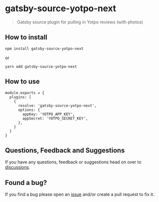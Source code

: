 # gatsby-source-yotpo-next

> Gatsby source plugin for pulling in Yotpo reviews (with photos)

## How to install

`npm install gatsby-source-yotpo-next`

or

`yarn add gatsby-source-yotpo-next`

## How to use

```
module.exports = {
  plugins: [
    {
      resolve: 'gatsby-source-yotpo-next',
      options: {
        appKey: 'YOTPO_APP_KEY',
        appSecret: 'YOTPO_SECRET_KEY',
      },
    }
  ]
}
```

## Questions, Feedback and Suggestions

If you have any questions, feedback or suggestions head on over to [discussions](https://github.com/davidpaulsson/gatsby-source-yotpo-next/discussions).

## Found a bug?

If you find a bug please open an [issue](https://github.com/davidpaulsson/gatsby-source-yotpo-next/issues) and/or create a pull request to fix it.
